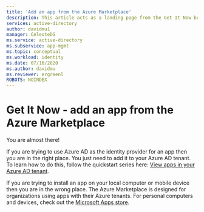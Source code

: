 ```yaml
---
title: 'Add an app from the Azure Marketplace'
description: This article acts as a landing page from the Get It Now button on the Azure Marketplace.
services: active-directory
author: davidmu1
manager: CelesteDG
ms.service: active-directory
ms.subservice: app-mgmt
ms.topic: conceptual
ms.workload: identity
ms.date: 07/16/2020
ms.author: davidmu
ms.reviewer: ergreenl
ROBOTS: NOINDEX
---
```


# Get It Now - add an app from the Azure Marketplace

You are almost there!

If you are trying to use Azure AD as the identity provider for an app then you are in the right place. You just need to add it to your Azure AD tenant. To learn how to do this, follow the quickstart series here: [View apps in your Azure AD tenant](view-applications-portal.md).

If you are trying to install an app on your local computer or mobile device then you are in the wrong place. The Azure Marketplace is designed for organizations using apps with their Azure tenants. For personal computers and devices, check out the [Microsoft Apps store](https://www.microsoft.com/store/apps).
